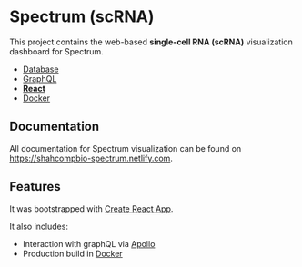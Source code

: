 # Spectrum (scRNA)

This project contains the web-based **single-cell RNA (scRNA)** visualization dashboard for Spectrum.

- [Database](https://github.com/shahcompbio/mira-db)
- [GraphQL](https://github.com/shahcompbio/mira-graphql)
- [**React**](https://github.com/shahcompbio/mira-react)
- [Docker](https://github.com/shahcompbio/mira-docker)

## Documentation

All documentation for Spectrum visualization can be found on https://shahcompbio-spectrum.netlify.com.

## Features

It was bootstrapped with [Create React App](https://github.com/facebook/create-react-app).

It also includes:

- Interaction with graphQL via [Apollo](https://www.apollographql.com/)
- Production build in [Docker](https://www.docker.com/)
